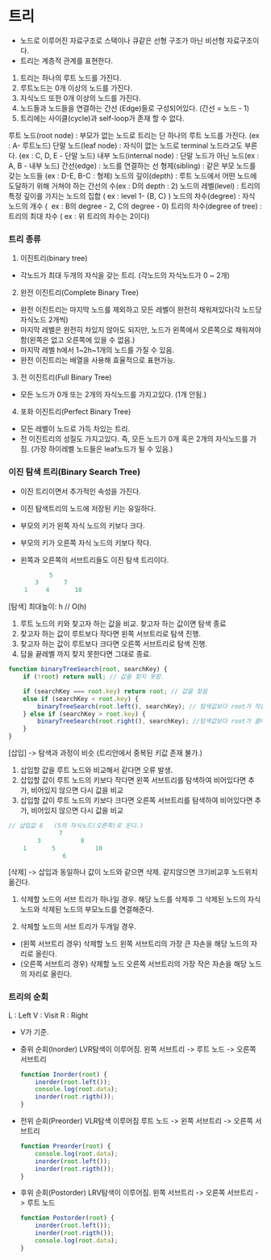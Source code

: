 # 트리

-   노드로 이루어진 자료구조로 스택이나 큐같은 선형 구조가 아닌 비선형 자료구조이다.
-   트리는 계층적 관계를 표현한다.

1. 트리는 하나의 루트 노드를 가진다.
2. 루트노드는 0개 이상의 노드를 가진다.
3. 자식노드 또한 0개 이상의 노드를 가진다.
4. 노드들과 노드들을 연결하는 간선 (Edge)들로 구성되어있다. (간선 = 노드 - 1)
5. 트리에는 사이클(cycle)과 self-loop가 존재 할 수 없다.

루트 노드(root node) : 부모가 없는 노드로 트리는 단 하나의 루트 노드를 가진다. (ex : A- 루트노드)
단말 노드(leaf node) : 자식이 없는 노드로 terminal 노드라고도 부른다. (ex : C, D, E - 단말 노드)
내부 노드(internal node) : 단말 노드가 아닌 노드(ex : A, B - 내부 노드)
간선(edge) : 노드를 연결하는 선
형제(sibling) : 같은 부모 노드를 갖는 노드들 (ex : D-E, B-C : 형제)
노드의 깊이(depth) : 루트 노드에서 어떤 노드에 도달하기 위해 거쳐야 하는 간선의 수(ex : D의 depth : 2)
노드의 레벨(level) : 트리의 특정 깊이를 가지는 노드의 집합 ( ex : level 1- {B, C} )
노드의 차수(degree) : 자식 노드의 개수 (  ex : B의 degree - 2, C의 degree - 0)
트리의 차수(degree of tree) : 트리의 최대 차수 ( ex : 위 트리의 차수는 2이다)

### 트리 종류

1. 이진트리(binary tree)

-   각노드가 최대 두개의 자식을 갖는 트리. (각노드의 자식노드가 0 ~ 2개)

2. 완전 이진트리(Complete Binary Tree)

-   완전 이진트리는 마지막 노드를 제외하고 모든 레벨이 완전히 채워져있다(각 노드당 자식노드 2개씩)
-   마지막 레벨은 완전히 차있지 않아도 되지만, 노드가 왼쪽에서 오른쪽으로 채워져야함(왼쪽은 없고 오른쪽에 있을 수 없음.)
-   마지막 레벨 h에서 1~2h~1개의 노드를 가질 수 있음.
-   완전 이진트리는 배열을 사용해 효율적으로 표현가능.

3. 전 이진트리(Full Binary Tree)

-   모든 노드가 0개 또는 2개의 자식노드를 가지고있다. (1개 안됨.)

4. 포화 이진트리(Perfect Binary Tree)

-   모든 레벨이 노드로 가득 차있는 트리.
-   전 이진트리의 성질도 가지고있다. 즉, 모든 노드가 0개 혹은 2개의 자식노드를 가짐. (가장 하이레벨 노드들은 leaf노드가 될 수 있음.)

### 이진 탐색 트리(Binary Search Tree)

-   이진 트리이면서 추가적인 속성을 가진다.
-   이진 탐색트리의 노드에 저장된 키는 유일하다.
-   부모의 키가 왼쪽 자식 노드의 키보다 크다.
-   부모의 키가 오른쪽 자식 노드의 키보다 작다.
-   왼쪽과 오른쪽의 서브트리들도 이진 탐색 트리이다.

    ```javascript
            5
        3       7
     1     4       10
    ```

[탐색] 최대높이: h // O(h)

1. 루트 노드의 키와 찾고자 하는 값을 비교. 찾고자 하는 값이면 탐색 종료
2. 찾고자 하는 값이 루트보다 작다면 왼쪽 서브트리로 탐색 진행.
3. 찾고자 하는 값이 루트보다 크다면 오른쪽 서브트리로 탐색 진행.
4. 답을 끝레벨 까지 찾지 못한다면 그대로 종료.

```javascript
function binaryTreeSearch(root, searchKey) {
    if (!root) return null; // 값을 찾지 못함.

    if (searchKey === root.key) return root; // 값을 찾음
    else if (searchKey < root.key) {
        binaryTreeSearch(root.left(), searchKey); // 탐색값보다 root가 작을때 왼쪽 서브트리 재탐색
    } else if (searchKey > root.key) {
        binaryTreeSearch(root.right(), searchKey); //탐색값보다 root가 클때 오른쪽 서브트리 재탐색
    }
}
```

[삽입] -> 탐색과 과정이 비슷 (트리안에서 중복된 키값 존재 불가.)

1. 삽입할 값을 루트 노드와 비교해서 같다면 오류 발생.
2. 삽입할 값이 루트 노드의 키보다 작다면 왼쪽 서브트리를 탐색하여 비어있다면 추가, 비어있지 않으면 다시 값을 비교
3. 삽입할 값이 루트 노드의 키보다 크다면 오른쪽 서브트리를 탐색하여 비어있다면 추가, 비어있지 않으면 다시 값을 비교

```javascript
// 삽입값 6   (5의 자식노드(오른쪽)로 온다.)
              7
        3           8
    1       5           10
               6
```

[삭제] -> 삽입과 동일하나 값이 노드와 같으면 삭제. 같지않으면 크기비교후 노드위치 옮긴다.

1. 삭제할 노드의 서브 트리가 하나일 경우.
   해당 노드를 삭제후 그 삭제된 노드의 자식노드와 삭제된 노드의 부모노드를 연결해준다.

2. 삭제할 노드의 서브 트리가 두개일 경우.

-   (왼쪽 서브트리 경우) 삭제할 노드 왼쪽 서브트리의 가장 큰 자손을 해당 노드의 자리로 올린다.
-   (오른쪽 서브트리 경우) 삭제할 노드 오른쪽 서브트리의 가장 작은 자손을 해당 노드의 자리로 올린다.

### 트리의 순회

L : Left
V : Visit
R : Right

-   V가 기준.

*   중위 순회(Inorder)
    LVR탐색이 이루어짐.
    왼쪽 서브트리 -> 루트 노드 -> 오른쪽 서브트리

    ```javascript
    function Inorder(root) {
        inorder(root.left());
        console.log(root.data);
        inorder(root.rigth());
    }
    ```

*   전위 순회(Preorder)
    VLR탐색 이루어짐
    루트 노드 -> 왼쪽 서브트리 -> 오른쪽 서브트리

    ```javascript
    function Preorder(root) {
        console.log(root.data);
        inorder(root.left());
        inorder(root.rigth());
    }
    ```

*   후위 순회(Postorder)
    LRV탐색이 이루어짐.
    왼쪽 서브트리 -> 오른쪽 서브트리 -> 루트 노드
    ```javascript
    function Postorder(root) {
        inorder(root.left());
        inorder(root.rigth());
        console.log(root.data);
    }
    ```
